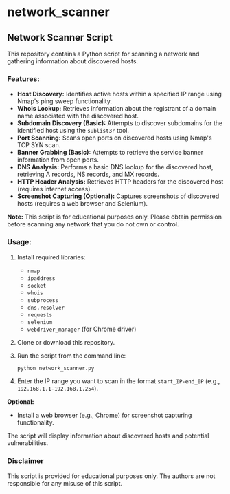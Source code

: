 # network_scanner
## Network Scanner Script

This repository contains a Python script for scanning a network and gathering information about discovered hosts. 

### Features:

* **Host Discovery:** Identifies active hosts within a specified IP range using Nmap's ping sweep functionality.
* **Whois Lookup:** Retrieves information about the registrant of a domain name associated with the discovered host.
* **Subdomain Discovery (Basic):** Attempts to discover subdomains for the identified host using the `sublist3r` tool.
* **Port Scanning:** Scans open ports on discovered hosts using Nmap's TCP SYN scan.
* **Banner Grabbing (Basic):** Attempts to retrieve the service banner information from open ports.
* **DNS Analysis:** Performs a basic DNS lookup for the discovered host, retrieving A records, NS records, and MX records.
* **HTTP Header Analysis:** Retrieves HTTP headers for the discovered host (requires internet access).
* **Screenshot Capturing (Optional):** Captures screenshots of discovered hosts (requires a web browser and Selenium).

**Note:** This script is for educational purposes only. Please obtain permission before scanning any network that you do not own or control. 

### Usage:

1. Install required libraries:
    * `nmap`
    * `ipaddress`
    * `socket`
    * `whois`
    * `subprocess`
    * `dns.resolver`
    * `requests`
    * `selenium`
    * `webdriver_manager` (for Chrome driver)
2. Clone or download this repository.
3. Run the script from the command line:

    ```bash
    python network_scanner.py
    ```

4. Enter the IP range you want to scan in the format `start_IP-end_IP` (e.g., `192.168.1.1-192.168.1.254`).
    
**Optional:**
    
* Install a web browser (e.g., Chrome) for screenshot capturing functionality.

The script will display information about discovered hosts and potential vulnerabilities.


### Disclaimer

This script is provided for educational purposes only. The authors are not responsible for any misuse of this script. 

